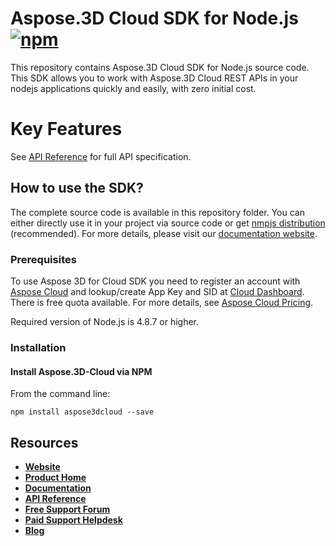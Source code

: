 # Aspose.3D Cloud SDK for Node.js [![npm](https://badge.fury.io/js/aspose3dcloud.svg)](https://www.npmjs.com/package/aspose3dcloud)
This repository contains Aspose.3D Cloud SDK for Node.js source code. This SDK allows you to work with Aspose.3D Cloud REST APIs in your nodejs applications quickly and easily, with zero initial cost.

# Key Features

See [API Reference](https://apireference.aspose.cloud/3d/) for full API specification.

## How to use the SDK?
The complete source code is available in this repository folder. You can either directly use it in your project via source code or get [nmpjs distribution](https://www.npmjs.com/package/aspose3dcloud) (recommended). For more details, please visit our [documentation website](https://docs.aspose.cloud/display/3dcloud/Available+SDKs).

### Prerequisites

To use Aspose 3D for Cloud SDK you need to register an account with [Aspose Cloud](https://www.aspose.cloud/) and lookup/create App Key and SID at [Cloud Dashboard](https://dashboard.aspose.cloud/#/apps). There is free quota available. For more details, see [Aspose Cloud Pricing](https://purchase.aspose.cloud/pricing).

Required version of Node.js is 4.8.7 or higher.

### Installation

#### Install Aspose.3D-Cloud via NPM

From the command line:

	npm install aspose3dcloud --save
	
## Resources
+ [**Website**](https://www.aspose.cloud)
+ [**Product Home**](https://products.aspose.cloud/3d)
+ [**Documentation**](https://docs.aspose.cloud/display/3dcloud/Home)
+ [**API Reference**](https://apireference.aspose.cloud/3d/)
+ [**Free Support Forum**](https://forum.aspose.cloud/c/3d)
+ [**Paid Support Helpdesk**](https://helpdesk.aspose.cloud/)
+ [**Blog**](https://blog.aspose.cloud/category/3d/)
